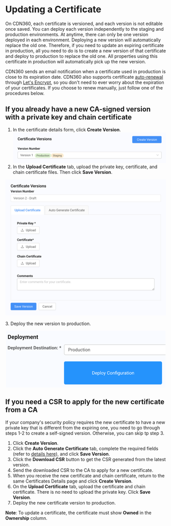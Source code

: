 # Updating a Certificate

On CDN360, each certificate is versioned, and each version is not editable once saved. You can deploy each version independently to the staging and production environments. At anytime, there can only be one version deployed in each environment. Deploying a new version will automatically replace the old one. Therefore, if you need to update an expiring certificate in production, all you need to do is to create a new version of that certificate and deploy to production to replace the old one. All properties using this certificate in production will automatically pick up the new version.

CDN360 sends an email notification when a certificate used in production is close to its expiration date. CDN360 also supports certificate [auto-renewal](</docs/portal/certificates/auto-renewal.md>) through [Let's Encrypt](<https://letsencrypt.org/docs/challenge-types/>), so you don't need to ever worry about the expiration of your certificates. If you choose to renew manually, just follow one of the procedures below.

## If you already have a new CA-signed version with a private key and chain certificate
1. In the certificate details form, click **Create Version**.
![null](</docs/resources/images/Create Version.png>)
2. In the **Upload Certificate** tab, upload the private key, certificate, and chain certificate files. Then click **Save Version**.
<p align="center"><img src="/docs/resources/images/Buttons for Uploading Certs.png" alt="Upload Certificate Version" width="700"></p>
3. Deploy the new version to production.
<p align="center"><img src="/docs/resources/images/CertificateDeploy.png" alt="Upload Certificate Version" width="500"></p>

## If you need a CSR to apply for the new certificate from a CA
If your company's security policy requires the new certificate to have a new private key that is different from the expiring one, you need to go through steps 1-2 to create a self-signed version. Otherwise, you can skip tp step 3.
1. Click **Create Version**.
2. Click the **Auto Generate Certificate** tab, complete the required fields (refer to [details here](</docs/portal/certificates/creating-certificates.md#auto-generating-a-self-signed-certificate>)), and click **Save Version**.
3. Click the **Download CSR** button to get the CSR generated from the latest version.
4. Send the downloaded CSR to the CA to apply for a new certificate.
5. When you receive the new certificate and chain certificate, return to the same Certificates Details page and click **Create Version**.
6. On the **Upload Certificate** tab, upload the certificate and chain certificate. There is no need to upload the private key. Click **Save Version**.
7. Deploy the new certificate version to production.

**Note**: To update a certificate, the certificate must show **Owned** in the **Ownership** column.
